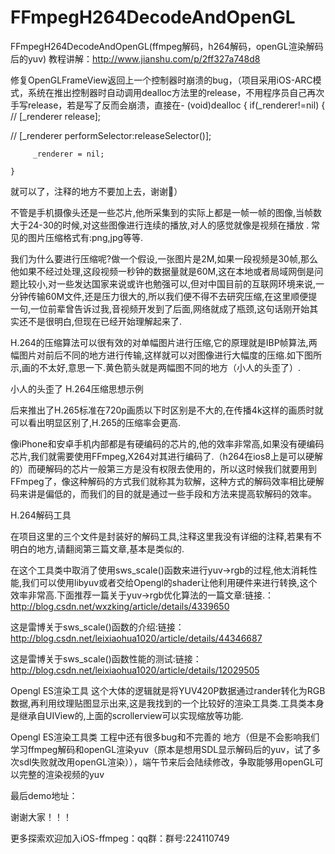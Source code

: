 # FFmpegH264DecodeAndOpenGL
FFmpegH264DecodeAndOpenGL(ffmpeg解码，h264解码，openGL渲染解码后的yuv)
教程讲解：http://www.jianshu.com/p/2ff327a748d8

修复OpenGLFrameView返回上一个控制器时崩溃的bug，（项目采用iOS-ARC模式，系统在推出控制器时自动调用dealloc方法里的release，不用程序员自己再次手写release，若是写了反而会崩溃，直接在- (void)dealloc
{
 if(_renderer!=nil)
    {
//        [_renderer release];
        
//        [_renderer performSelector:releaseSelector()];

         _renderer = nil;
        
    }

就可以了，注释的地方不要加上去，谢谢🙏）


不管是手机摄像头还是一些芯片,他所采集到的实际上都是一帧一帧的图像,当帧数大于24-30的时候,对这些图像进行连续的播放,对人的感觉就像是视频在播放 . 常见的图片压缩格式有:png,jpg等等.

我们为什么要进行压缩呢?做一个假设,一张图片是2M,如果一段视频是30帧,那么他如果不经过处理,这段视频一秒钟的数据量就是60M,这在本地或者局域网倒是问题比较小,对一些发达国家来说或许也勉强可以,但对中国目前的互联网环境来说,一分钟传输60M文件,还是压力很大的,所以我们便不得不去研究压缩,在这里顺便提一句,一位前辈曾告诉过我,音视频开发到了后面,网络就成了瓶颈,这句话刚开始其实还不是很明白,但现在已经开始理解起来了.

H.264的压缩算法可以很有效的对单幅图片进行压缩,它的原理就是IBP帧算法,两幅图片对前后不同的地方进行传输,这样就可以对图像进行大幅度的压缩.如下图所示,画的不太好,意思一下.黄色箭头就是两幅图不同的地方（小人的头歪了）.


小人的头歪了
H.264压缩思想示例

后来推出了H.265标准在720p画质以下时区别是不大的,在传播4k这样的画质时就可以看出明显区别了,H.265的压缩率会更高.

像iPhone和安卓手机内部都是有硬编码的芯片的,他的效率非常高,如果没有硬编码芯片,我们就需要使用FFmpeg,X264对其进行编码了.（h264在ios8上是可以硬解的）而硬解码的芯片一般第三方是没有权限去使用的，所以这时候我们就要用到FFmpeg了，像这种解码的方式我们就称其为软解，这种方式的解码效率相比硬解码来讲是偏低的，而我们的目的就是通过一些手段和方法来提高软解码的效率。

H.264解码工具

在项目这里的三个文件是封装好的解码工具,注释这里我没有详细的注释,若果有不明白的地方,请翻阅第三篇文章,基本是类似的.

在这个工具类中取消了使用sws_scale()函数来进行yuv->rgb的过程,他太消耗性能,我们可以使用libyuv或者交给Opengl的shader让他利用硬件来进行转换,这个效率非常高.下面推荐一篇关于yuv->rgb优化算法的一篇文章:链接.：http://blog.csdn.net/wxzking/article/details/4339650

这是雷博关于sws_scale()函数的介绍:链接：http://blog.csdn.net/leixiaohua1020/article/details/44346687

这是雷博关于sws_scale()函数性能的测试:链接：http://blog.csdn.net/leixiaohua1020/article/details/12029505


Opengl ES渲染工具
这个大体的逻辑就是将YUV420P数据通过rander转化为RGB数据,再利用纹理贴图显示出来,这是我找到的一个比较好的渲染工具类.工具类本身是继承自UIView的,上面的scrollerview可以实现缩放等功能.


Opengl ES渲染工具类
工程中还有很多bug和不完善的 地方（但是不会影响我们学习ffmpeg解码和openGL渲染yuv（原本是想用SDL显示解码后的yuv，试了多次sdl失败就改用openGL渲染）），端午节来后会陆续修改，争取能够用openGL可以完整的渲染视频的yuv

最后demo地址：

谢谢大家！！！

更多探索欢迎加入iOS-ffmpeg：qq群：群号:224110749

